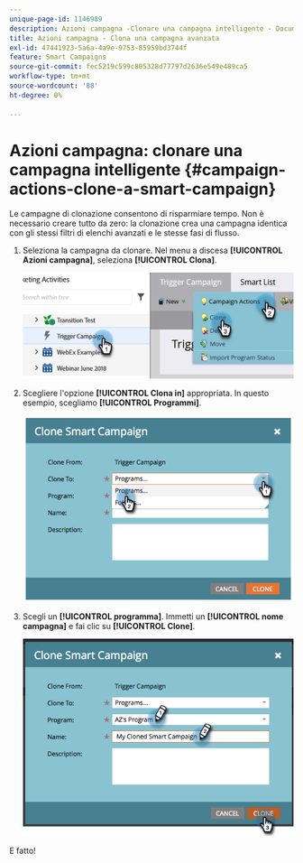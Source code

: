 ```yaml
---
unique-page-id: 1146989
description: Azioni campagna -Clonare una campagna intelligente - Documentazione Marketo - Documentazione del prodotto
title: Azioni campagna - Clona una campagna avanzata
exl-id: 47441923-5a6a-4a9e-9753-85959bd3744f
feature: Smart Campaigns
source-git-commit: fec5219c599c805328d77797d2636e549e489ca5
workflow-type: tm+mt
source-wordcount: '88'
ht-degree: 0%

---
```


# Azioni campagna: clonare una campagna intelligente {#campaign-actions-clone-a-smart-campaign}

Le campagne di clonazione consentono di risparmiare tempo. Non è necessario creare tutto da zero: la clonazione crea una campagna identica con gli stessi filtri di elenchi avanzati e le stesse fasi di flusso.

1. Seleziona la campagna da clonare. Nel menu a discesa **[!UICONTROL Azioni campagna]**, seleziona **[!UICONTROL Clona]**.

   ![](assets/campaign-actions-clone-a-smart-campaign-1.png)

1. Scegliere l&#39;opzione **[!UICONTROL Clona in]** appropriata. In questo esempio, scegliamo **[!UICONTROL Programmi]**.

   ![](assets/campaign-actions-clone-a-smart-campaign-2.png)

1. Scegli un **[!UICONTROL programma]**. Immetti un **[!UICONTROL nome campagna]** e fai clic su **[!UICONTROL Clone]**.

   ![](assets/campaign-actions-clone-a-smart-campaign-3.png)

E fatto!
